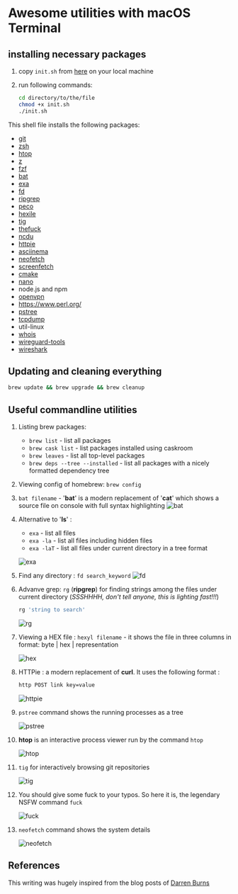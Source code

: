# Awesome utilities with macOS Terminal

## installing necessary packages

1. copy `init.sh` from [here](https://github.com/Geektrovert/AwsTerm/blob/master/init.sh) on your local machine
2. run following commands:

    ```bash
    cd directory/to/the/file
    chmod +x init.sh
    ./init.sh
    ```

This shell file installs the following packages:

- [git](https://git-scm.com/)
- [zsh](https://www.zsh.org/)
- [htop](https://hisham.hm/htop/)
- [z](https://github.com/rupa/z)
- [fzf](https://github.com/junegunn/fzf)
- [bat](https://github.com/sharkdp/bat)
- [exa](https://github.com/ogham/exa)
- [fd](https://github.com/sharkdp/fd)
- [ripgrep](https://github.com/BurntSushi/ripgrep)
- [peco](https://github.com/peco/peco)
- [hexile](https://github.com/sharkdp/hexyl)
- [tig](https://github.com/jonas/tig)
- [thefuck](https://github.com/nvbn/thefuck)
- [ncdu](https://dev.yorhel.nl/ncdu)
- [httpie](https://httpie.org/)
- [asciinema](https://asciinema.org)
- [neofetch](https://github.com/dylanaraps/neofetch)
- [screenfetch](https://github.com/KittyKatt/screenFetch)
- [cmake](https://cmake.org/)
- [nano](https://www.nano-editor.org/)
- node.js and npm
- [openvpn](https://openvpn.net/)
- https://www.perl.org/
- [pstree](https://linux.die.net/man/1/pstree)
- [tcpdump](https://www.tcpdump.org/)
- util-linux
- [whois](https://www.whois.com/)
- [wireguard-tools](https://www.wireguard.com/)
- [wireshark](https://www.wireshark.org/)

## Updating and cleaning everything

```bash
brew update && brew upgrade && brew cleanup
```

## Useful commandline utilities

1. Listing brew packages:

    - `brew list` - list all packages
    - `brew cask list` - list packages installed using caskroom
    - `brew leaves` - list all top-level packages
    - `brew deps --tree --installed` - list all packages with a nicely formatted dependency tree

2. Viewing config of homebrew: `brew config`

3. `bat filename` - '**bat**' is a modern replacement of '**cat**' which shows a source file on console with full syntax highlighting
![bat](assets/bat.svg)

4. Alternative to '**ls**' :
    - `exa` - list all files
    - `exa -la` - list all files including hidden files
    - `exa -laT` - list all files under current directory in a tree format

    ![exa](assets/exa.svg)

5. Find any directory : `fd search_keyword`
![fd](assets/fd.svg)

6. Advanve grep: `rg` (**ripgrep**) for finding strings among the files under current directory (_SSSHHHH, don't tell anyone, this is lighting fast!!!_)

    ```bash
    rg 'string to search'
    ```

    ![rg](assets/rg.svg)

7. Viewing a HEX file : `hexyl filename` - it shows the file in three columns in format: byte | hex | representation

    ![hex](assets/hexyl.gif)

8. HTTPie : a modern replacement of **curl**. It uses the following format :

    ```bash
    http POST link key=value
    ```

    ![httpie](assets/httpie.gif)

9. `pstree` command shows the running processes as a tree

    ![pstree](assets/pstree.svg)

10. **htop** is an interactive process viewer run by the command `htop`

    ![htop](assets/htop.svg)

11. `tig` for interactively browsing git repositories

    ![tig](assets/tig.gif)

12. You should give some fuck to your typos. So here it is, the legendary NSFW command `fuck`

    ![fuck](assets/fuck.gif)

13. `neofetch` command shows the system details

    ![neofetch](assets/neo.png)

## References

This writing was hugely inspired from the blog posts of [Darren Burns](https://github.com/darrenburns)
